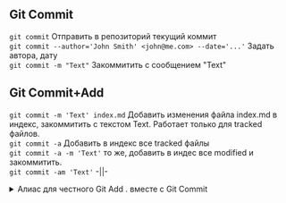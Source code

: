 ## Git Commit
`git commit` Отправить в репозиторий текущий коммит  
`git commit --author='John Smith' <john@me.com> --date='...'` Задать автора, дату  
`git commit -m "Text"` Закоммитить с сообщением "Text"  
## Git Commit+Add
`git commit -m 'Text' index.md` Добавить изменения файла index.md в индекс, закоммитить с текстом Text. Работает только для tracked файлов.   
`git commit -a` Добавить в индекс все tracked файлы  
`git commit -a -m 'Text'` то же, добавить в индес все modified и закоммитить.  
`git commit -am 'Text'` -||-
<details>
<summary>Алиас для честного Git Add . вместе с Git Commit</summary>
<code>
git config --global alias.commitall '!git add .;git commit'  
<br>
git config --global alias.commitall '!git add -A;git commit' 
</code><br>  
Вызовы будут выглядеть:<br>
<code>git commitall -m 'Text'</code>
</details>
